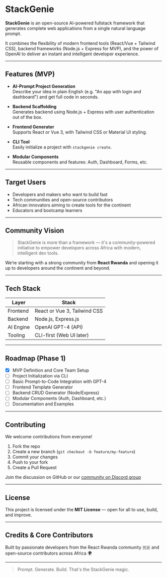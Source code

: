 #  StackGenie

**StackGenie** is an open-source AI-powered fullstack framework that generates complete web applications from a single natural language prompt.

It combines the flexibility of modern frontend tools (React/Vue + Tailwind CSS), backend frameworks (Node.js + Express for MVP), and the power of OpenAI to deliver an instant and intelligent developer experience.

---

## Features (MVP)

- **AI-Prompt Project Generation**  
  Describe your idea in plain English (e.g. "An app with login and dashboard") and get full code in seconds.

-  **Backend Scaffolding**  
  Generates backend using Node.js + Express with user authentication out of the box.

- **Frontend Generator**  
  Supports React or Vue 3, with Tailwind CSS or Material UI styling.

-  **CLI Tool**  
  Easily initialize a project with `stackgenie create`.

-  **Modular Components**  
  Reusable components and features: Auth, Dashboard, Forms, etc.

---

##  Target Users

- Developers and makers who want to build fast
- Tech communities and open-source contributors
- African innovators aiming to create tools for the continent
- Educators and bootcamp learners

---

##  Community Vision

> StackGenie is more than a framework — it's a community-powered initiative to empower developers across Africa with modern, intelligent dev tools.

We’re starting with a strong community from **React Rwanda** and opening it up to developers around the continent and beyond.

---

## Tech Stack

| Layer       | Stack                      |
|-------------|----------------------------|
| Frontend    | React or Vue 3, Tailwind CSS |
| Backend     | Node.js, Express.js        |
| AI Engine   | OpenAI GPT-4 (API)         |
| Tooling     | CLI-first (Web UI later)   |

---

##  Roadmap (Phase 1)

- [x] MVP Definition and Core Team Setup
- [ ] Project Initialization via CLI
- [ ] Basic Prompt-to-Code Integration with GPT-4
- [ ] Frontend Template Generator
- [ ] Backend CRUD Generator (Node/Express)
- [ ] Modular Components (Auth, Dashboard, etc.)
- [ ] Documentation and Examples

---

##  Contributing

We welcome contributions from everyone!

1. Fork the repo
2. Create a new branch (`git checkout -b feature/my-feature`)
3. Commit your changes
4. Push to your fork
5. Create a Pull Request

Join the discussion on GitHub or our [community on Discord group](https://discord.gg/rTpsHSGS)

---

## License

This project is licensed under the **MIT License** — open for all to use, build, and improve.

---

##  Credits & Core Contributors

Built by passionate developers from the React Rwanda community 🇷🇼 and open-source contributors across Africa 🌍

---

> Prompt. Generate. Build. That's the StackGenie magic. 
